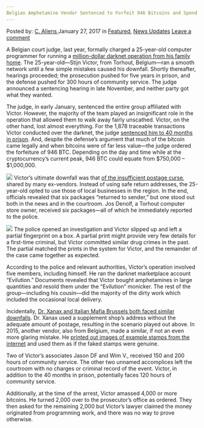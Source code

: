 ```yaml
---
Belgian Amphetamine Vendor Sentenced to Forfeit 946 Bitcoins and Spend 40 Months in Prison
---
```

<article class="post-listing post-17772 post type-post status-publish format-standard has-post-thumbnail hentry  tag-3727 tag-4903 tag-amphetamine tag-belgian tag-bitcoins tag-forfeit tag-months tag-prison tag-sentenced tag-spend tag-vendor">
    <div class="post-inner">
        <span>Posted by: <a href="https://www.deepdotweb.com/author/caliens/" title="">C. Aliens </a></span>
    <span>January 27, 2017</span>
    <span>in <a href="https://www.deepdotweb.com/category/deepdot-news/" rel="category tag">Featured</a>, <a href="https://www.deepdotweb.com/category/news-updates/" rel="category tag">News Updates</a></span>
    <span><a href="https://www.deepdotweb.com/2017/01/27/belgian-amphetamine-vendor-sentenced-forfeit-946-bitcoins-spend-40-months-prison/#respond">Leave a comment</a></span>
    </p>
    <div class="clear"></div>
    <div class="entry">
    <p>A Belgian court judge, last year, formally charged a 25-year-old computer programmer for running a <a href="https://www.deepdotweb.com/2016/11/04/belgian-amphetamine-vendor-arrested-due-to-insufficient-postage-on-his-packages/">million-dollar darknet operation from his family home</a>. The 25-year-old—Stijn Victor, from Torhout, Belgium—ran a smooth network until a few simple mistakes caused his downfall. Shortly thereafter, hearings proceeded; the prosecution pushed for five years in prison, and the defense pushed for 300 hours of community service. The judge announced a sentencing hearing in late November, and neither party got what they wanted.</p>
    <p>The judge, in early January, sentenced the entire group affiliated with Victor. However, the majority of the team played an insignificant role in the operation that allowed them to walk away fairly unscathed. Victor, on the other hand, lost almost everything. For the 1,878 traceable transactions Victor conducted over the darknet, the judge <a href="http://www.nieuwsblad.be/cnt/dmf20170106_02660443">sentenced him to 40 months in prison</a>. And, despite the defense’s argument that much of the bitcoin came legally and when bitcoins were of far less value—the judge ordered the forfeiture of 946 BTC. Depending on the day and time while at the cryptocurrency’s current peak, 946 BTC could equate from $750,000 &#8211; $1,000,000.</p>
    <p><img class="wp-image-17775 aligncenter" src="/imgs/2017/01/word-image-28.jpeg" srcset="/imgs/2017/01/word-image-28.jpeg 613w, /imgs/2017/01/word-image-28-300x225.jpeg 300w" sizes="(max-width: 613px) 100vw, 613px" /> Victor’s ultimate downfall was that <a href="https://www.deepdotweb.com/2016/11/01/dark-net-vendor-torhout-arrested/">of the insufficient postage curse</a>, shared by many ex-vendors. Instead of using safe return addresses, the 25-year-old opted to use those of local businesses in the region. In the end, officials revealed that six packages “returned to sender,” but one stood out both in the news and in the courtroom. Jos Denolf, a Torhout computer store owner, received six packages—all of which he immediately reported to the police.</p>
    <p><img class="wp-image-17776 aligncenter" src="/imgs/2017/01/word-image-29.jpeg" srcset="/imgs/2017/01/word-image-29.jpeg 613w, /imgs/2017/01/word-image-29-300x225.jpeg 300w" sizes="(max-width: 613px) 100vw, 613px" /> The police opened an investigation and Victor slipped up and left a partial fingerprint on a box. A partial print might provide very few details for a first-time criminal, but Victor committed similar drug crimes in the past. The partial matched the prints in the system for Victor, and the remainder of the case came together as expected.</p>
    <p>According to the police and relevant authorities, Victor’s operation involved five members, including himself. He ran the darknet marketplace account &#8220;Evilution.&#8221; Documents revealed that Victor bought amphetamines in large quantities and resold them under the “Evilution” monicker. The rest of the group—including his cousin—did the majority of the dirty work which included the occasional local delivery.</p>
    <p>Incidentally, <a href="https://www.deepdotweb.com/2015/10/23/quantikxanax-releases-intel-from-drxanax-bust/">Dr. Xanax and Italian Mafia Brussels both faced similar downfalls</a>. Dr. Xanax used a supplement shop’s address without the adequate amount of postage, resulting in the scenario played out above. In 2015, another vendor, also from Belgium, made a similar, if not an even more glaring mistake. He <a href="http://www.hln.be/regio/nieuws-uit-genk/man-verkocht-internationaal-drugs-via-internet-a2498379/">printed out images of example stamps from the internet</a> and used them as if the faked stamps were genuine.</p>
    <p>Two of Victor’s associates Jason DF and Wim V., received 150 and 200 hours of community service. The other two unnamed accomplices left the courtroom with no charges or criminal record of the event. Victor, in addition to the 40 months in prison, potentially faces 120 hours of community service.</p>
    <p>Additionally, at the time of the arrest, Victor amassed 4,000 or more bitcoins. He turned 2,000 over to the prosecutor’s office as ordered. They then asked for the remaining 2,000 but Victor’s lawyer claimed the money originated from programming work, and there was no way to prove otherwise.</p>
    </div>
    <span style="display:none"><a href="https://www.deepdotweb.com/tag/40/" rel="tag">40</a> <a href="https://www.deepdotweb.com/tag/946/" rel="tag">946</a> <a href="https://www.deepdotweb.com/tag/amphetamine/" rel="tag">amphetamine</a> <a href="https://www.deepdotweb.com/tag/belgian/" rel="tag">belgian</a> <a href="https://www.deepdotweb.com/tag/bitcoins/" rel="tag">bitcoins</a> <a href="https://www.deepdotweb.com/tag/forfeit/" rel="tag">forfeit</a> <a href="https://www.deepdotweb.com/tag/months/" rel="tag">months</a> <a href="https://www.deepdotweb.com/tag/prison/" rel="tag">prison</a> <a href="https://www.deepdotweb.com/tag/sentenced/" rel="tag">sentenced</a> <a href="https://www.deepdotweb.com/tag/spend/" rel="tag">spend</a> <a href="https://www.deepdotweb.com/tag/vendor/" rel="tag">vendor</a></span> <span style="display:none" class="updated">2017-01-27</span>
    <div style="display:none" class="vcard author" itemprop="author" itemscope itemtype="http://schema.org/Person"><strong class="fn" itemprop="name"><a href="https://www.deepdotweb.com/author/caliens/" title="Posts by C. Aliens" rel="author">C. Aliens</a></strong></div>
    </div>
</article>

